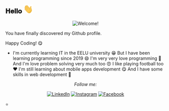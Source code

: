 

<h2> 𝐇𝐞𝐥𝐥𝐨  <img src="https://github.com/ABSphreak/ABSphreak/blob/master/gifs/Hi.gif" width="30px"></h2>

<div align="center" width="50">

<img src="https://i.imgur.com/dTYwdG1.gif" alt="Welcome!" width="300"/>

</div>

You have finally discovered my Github profile. <br>

Happy Coding! 😋


- I'm currently learning IT in the EELU university 😁
But I have been learning programming since 2019 😄
I'm very very love programming 🖤
And I'm love problem solving very much too 😍
I like playing football too ❤
I'm still learning about mobile apps development 😋
And I have some skills in web development 🤏

<div align="center">

<i>Follow me:</i><br>

<a href="https://www.linkedin.com/in/amr-moustafa-7a7801201" target="_blank"><img src="https://img.shields.io/badge/LinkedIn-%230077B5.svg?&style=flat-square&logo=linkedin&logoColor=white" alt="LinkedIn"></a>
<a href="https://www.instagram.com/amr_shapoon?r=nametag" target="_blank"><img src="https://img.shields.io/badge/Instagram-%23E4405F.svg?&style=flat-square&logo=instagram&logoColor=white" alt="Instagram"></a>
<a href="https://www.facebook.com/amrshapon2000" target="_blank"><img src="https://img.shields.io/badge/Facebook-%231877F2.svg?&style=flat-square&logo=facebook&logoColor=white" alt="Facebook"></a>

</div>

⭐
